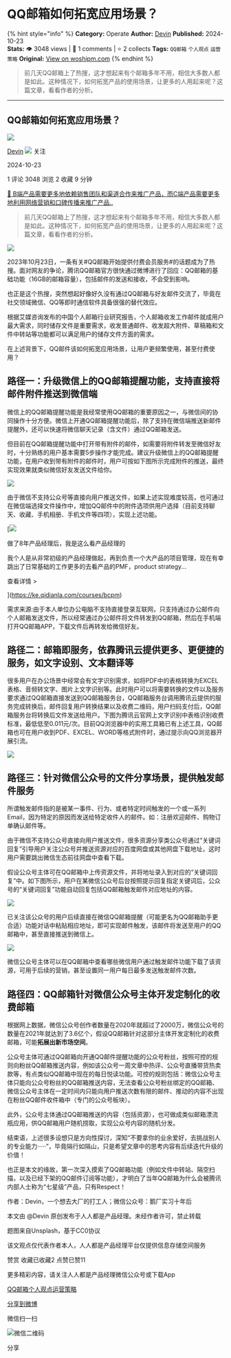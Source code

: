 # QQ邮箱如何拓宽应用场景？
{% hint style="info" %}
**Category:** Operate
**Author:** [Devin](https://www.woshipm.com/u/1085540)
**Published:** 2024-10-23  
**Stats:** 👁️ 3048 views | 💬 1 comments | ⭐ 2 collects
**Tags:** `QQ邮箱` `个人观点` `运营策略`
**Original:** [View on woshipm.com](https://www.woshipm.com/operate/6130106.html)
{% endhint %}
> 前几天QQ邮箱上了热搜，这才想起来有个邮箱多年不用，相信大多数人都是如此。这种情况下，如何拓宽产品的使用场景，让更多的人用起来呢？这篇文章，看看作者的分析。

---

## QQ邮箱如何拓宽应用场景？

[![](https://image.woshipm.com/wp-files/2021/05/QDCCkQwIcTg05w2cBFxM.png!/both/72x72)](https://www.woshipm.com/u/1085540)

[Devin](https://www.woshipm.com/u/1085540) ![](https://static.woshipm.com/tag/1101_1@2x.png) 关注

2024-10-23

1 评论 3048 浏览 2 收藏 9 分钟

[🔗 B端产品需要更多地依赖销售团队和渠道合作来推广产品，而C端产品需要更多地利用网络营销和口碑传播来推广产品..](https://ke.qidianla.com/courses/bcpm)

> 前几天QQ邮箱上了热搜，这才想起来有个邮箱多年不用，相信大多数人都是如此。这种情况下，如何拓宽产品的使用场景，让更多的人用起来呢？这篇文章，看看作者的分析。

![](https://image.woshipm.com/2023/04/13/8b7fd9de-d9eb-11ed-bd74-00163e0b5ff3.jpg)

2023年10月23日，一条有关#QQ邮箱开始提供付费会员服务#的话题成为了热搜。面对网友的争论，腾讯QQ邮箱官方很快通过微博进行了回应：QQ邮箱的基础功能（16GB的邮箱容量），包括邮件的发送和接收，不会受到影响。

也正是这个热搜，突然想起好像好久没有通过QQ邮箱与好友邮件交流了，毕竟在社交领域微信、QQ等即时通信软件具备很强的替代效应。

根据艾媒咨询发布的中国个人邮箱行业研究报告，个人邮箱收发工作邮件就成用户最大需求，同时储存文件是重要需求，收发普通邮件、收发超大附件、草稿箱和文件中转站等功能都可以满足用户的储存文件方面的需求。

在上述背景下，QQ邮件该如何拓宽应用场景，让用户更频繁使用，甚至付费使用？

## 路径一：升级微信上的QQ邮箱提醒功能，支持直接将邮件附件推送到微信端

微信上的QQ邮箱提醒功能是我经常使用QQ邮箱的重要原因之一，与微信间的协同操作十分方便。微信上开通QQ邮箱提醒功能后，除了支持在微信端推送新邮件提醒外，还可以快速将微信聊天记录（含文件）通过QQ邮箱发送。

但目前在QQ邮箱提醒功能中打开带有附件的邮件，如需要将附件转发至微信好友时，十分熟练的用户基本需要5步操作才能完成。建议升级微信上的QQ邮箱提醒功能，在用户收到带有附件的邮件时，用户可按如下图所示完成附件的推送，最终实现效果就类似微信好友发送文件给你。

![](https://image.woshipm.com/2024/10/21/70c382cc-8fa6-11ef-abf0-00163e0b5ff3.png)

由于微信不支持公众号等直接向用户推送文件，如果上述实现难度较高，也可通过在微信端选择文件操作中，增加QQ邮件中的附件选项供用户选择（目前支持聊天、收藏、手机相册、手机文件等四项），实现上述功能。

[![](https://image.woshipm.com/2023/08/02/bf59b8ba-30e4-11ee-88e7-00163e0b5ff3.png)

做了8年产品经理后，我是这么看产品经理的

我个人是从非常初级的产品经理做起，再到负责一个大产品的项目管理，现在有幸跳出了日常基础的工作更多的去看产品的PMF，product strategy...

查看详情 >

](https://ke.qidianla.com/courses/bcpm)

需求来源:由于本人单位办公电脑不支持直接登录互联网，只支持通过办公邮件向个人邮箱发送文件，所以经常通过办公邮件将文件转发到QQ邮箱，然后在手机端打开QQ邮箱APP，下载文件后再转发给微信好友。

## 路径二：邮箱即服务，依靠腾讯云提供更多、更便捷的服务，如文字设别、文本翻译等

很多用户在办公场景中经常会有文字识别需求，如将PDF中的表格转换为EXCEL表格、音频转文字、图片上文字识别等。此时用户可以将需要转换的文件以及服务要求通过QQ邮箱直接发送到QQ邮箱服务台，QQ邮箱服务台调用腾讯云提供的服务完成转换后，邮件回复用户转换结果以及收费二维码，用户扫码支付后，QQ邮箱服务台将转换后文件发送给用户。下图为腾讯云官网上文字识别中表格识别收费标准，最低低至0.011元/次。目前QQ浏览器中的实用工具箱已有上述工具，QQ邮箱也可在用户收到PDF、EXCEL、WORD等格式附件时，通过提示向QQ浏览器开展引流。

![](https://image.woshipm.com/2024/10/22/62195f4a-906d-11ef-baf4-00163e0b5ff3.png)

## 路径三：针对微信公众号的文件分享场景，提供触发邮件服务

所谓触发邮件指的是被某一事件、行为、或者特定时间触发的一个或一系列Email，因为特定的原因而发送给特定收件人的邮件。如：注册欢迎邮件、购物订单确认邮件等。

由于微信不支持公众号直接向用户推送文件，很多资源分享类公众号通过“关键词回复”引导用户关注公众号并推送资源对应的百度网盘或其他网盘下载地址，这时用户需要跳出微信生态前往网盘中查看下载。

假设公众号主体可在QQ邮箱中上传资源文件，并将地址录入到对应的“关键词回复”中。如下图所示，用户在某微信公众号后台按照提示回复指定关键词后，公众号的“关键词回复”功能自动回复包括QQ邮箱触发邮件对应地址的内容。

![](https://image.woshipm.com/2024/10/21/bfa688d0-8fa6-11ef-9e12-00163e0b5ff3.png)

已关注该公众号的用户后续直接在微信QQ邮箱提醒（可能更名为QQ邮箱助手更合适）功能对话中粘贴相应地址，即可实现邮件触发，该邮件将发送至用户的QQ邮箱中，甚至直接推送到微信上。

![](https://image.woshipm.com/2024/10/21/e3ed291a-8fa6-11ef-baf4-00163e0b5ff3.png)

微信公众号主体可以在QQ邮箱中查看哪些微信用户通过触发邮件功能下载了该资源，可用于后续的营销，甚至设置同一用户每日最多发送触发邮件次数。

## 路径四：QQ邮箱针对微信公众号主体开发定制化的收费邮箱

根据网上数据，微信公众号创作者数量在2020年就超过了2000万，微信公众号的数量在2021年就达到了3.6亿个，假设QQ邮箱针对这部分主体开发定制化的收费邮箱，可能**拓展出新市场空间**。

公众号主体可通过QQ邮箱向开通QQ邮件提醒功能的公众号粉丝，按照可控的规则向粉丝QQ邮箱推送内容，例如该公众号一周文章中热评、公众号直播带货热卖款等，有点类似QQ邮箱中现在的每日悦读功能。可控的规则包括：微信公众号主体只能向公众号粉丝的QQ邮箱推送内容，无法查看公众号粉丝绑定的QQ邮箱、微信公众号主体在一定时间内只能向用户推送次数有限的邮件、推动的内容不出现在粉丝QQ邮件收件箱中（专门的公众号板块）。

此外，公众号主体通过QQ邮箱推送的内容（包括资源），也可做成类似邮箱漂流瓶应用，供QQ邮箱用户随机捞取，实现公众号内容的随机分发。

结束语，上述很多设想只是方向性探讨，深知“不要拿你的业余爱好，去挑战别人的专业能力·····”，毕竟隔行如隔山，只是希望文章中的思考内容有后续迭代升级的价值！

也正是本文的缘故，第一次深入摸索了QQ邮箱功能（例如文件中转站、隔空扫描，以及已经下架的QQ邮件订阅等功能），才明白了当年QQ邮箱为什么会被腾讯内部人士称为“七星级”产品，只有Respect！

作者：Devin，一个想去大厂的打工人；微信公众号：鹅厂实习十年后

本文由 @Devin 原创发布于人人都是产品经理。未经作者许可，禁止转载

题图来自Unsplash，基于CC0协议

该文观点仅代表作者本人，人人都是产品经理平台仅提供信息存储空间服务

赞赏 收藏已收藏2 点赞已赞11

更多精彩内容，请关注人人都是产品经理微信公众号或下载App

[QQ邮箱](https://www.woshipm.com/tag/qq%e9%82%ae%e7%ae%b1)[个人观点](https://www.woshipm.com/tag/%e4%b8%aa%e4%ba%ba%e8%a7%82%e7%82%b9)[运营策略](https://www.woshipm.com/tag/%e8%bf%90%e8%90%a5%e7%ad%96%e7%95%a5)

[分享到微博](https://service.weibo.com/share/share.php?appkey=2775287854&title=QQ邮箱如何拓宽应用场景？&url=https://www.woshipm.com/operate/6130106.html&pic=https://image.woshipm.com/2023/04/13/8b7fd9de-d9eb-11ed-bd74-00163e0b5ff3.jpg)

微信扫一扫

![微信二维码](https://api.pwmqr.com/qrcode/create/?url=https://www.woshipm.com/operate/6130106.html)

分享